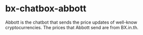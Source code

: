 # bx-chatbox-abbott
Abbott is the chatbot that sends the price updates of well-know cryptocurrencies. The prices that Abbott send are from BX.in.th. 
